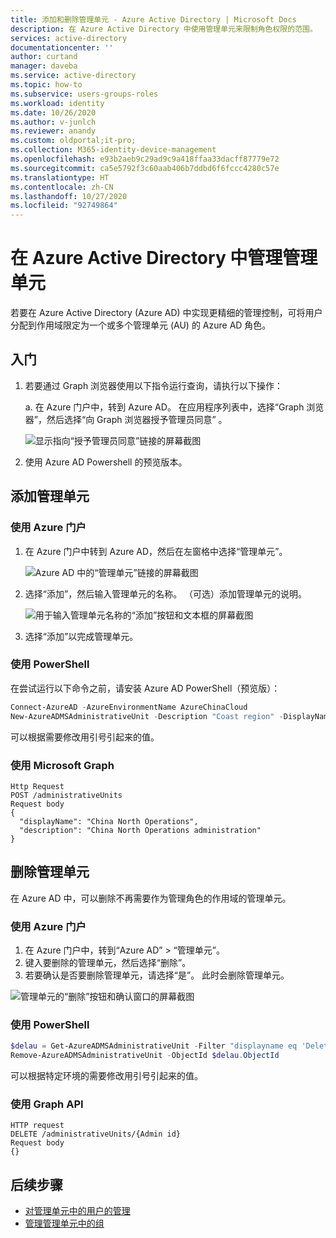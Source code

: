 ```yaml
---
title: 添加和删除管理单元 - Azure Active Directory | Microsoft Docs
description: 在 Azure Active Directory 中使用管理单元来限制角色权限的范围。
services: active-directory
documentationcenter: ''
author: curtand
manager: daveba
ms.service: active-directory
ms.topic: how-to
ms.subservice: users-groups-roles
ms.workload: identity
ms.date: 10/26/2020
ms.author: v-junlch
ms.reviewer: anandy
ms.custom: oldportal;it-pro;
ms.collection: M365-identity-device-management
ms.openlocfilehash: e93b2aeb9c29ad9c9a418ffaa33dacff87779e72
ms.sourcegitcommit: ca5e5792f3c60aab406b7ddbd6f6fccc4280c57e
ms.translationtype: HT
ms.contentlocale: zh-CN
ms.lasthandoff: 10/27/2020
ms.locfileid: "92749864"
---
```

# <a name="manage-administrative-units-in-azure-active-directory"></a>在 Azure Active Directory 中管理管理单元

若要在 Azure Active Directory (Azure AD) 中实现更精细的管理控制，可将用户分配到作用域限定为一个或多个管理单元 (AU) 的 Azure AD 角色。

## <a name="get-started"></a>入门

1. 若要通过 Graph 浏览器使用以下指令运行查询，请执行以下操作：

    a. 在 Azure 门户中，转到 Azure AD。 在应用程序列表中，选择“Graph 浏览器”，然后选择“向 Graph 浏览器授予管理员同意” 。

    ![显示指向“授予管理员同意”链接的屏幕截图](./media/roles-admin-units-manage/select-graph-explorer.png)


1. 使用 Azure AD Powershell 的预览版本。

## <a name="add-an-administrative-unit"></a>添加管理单元

### <a name="use-the-azure-portal"></a>使用 Azure 门户

1. 在 Azure 门户中转到 Azure AD，然后在左窗格中选择“管理单元”。

    ![Azure AD 中的“管理单元”链接的屏幕截图](./media/roles-admin-units-manage/nav-to-admin-units.png)

1. 选择“添加”，然后输入管理单元的名称。 （可选）添加管理单元的说明。

    ![用于输入管理单元名称的“添加”按钮和文本框的屏幕截图](./media/roles-admin-units-manage/add-new-admin-unit.png)

1. 选择“添加”以完成管理单元。

### <a name="use-powershell"></a>使用 PowerShell

在尝试运行以下命令之前，请安装 Azure AD PowerShell（预览版）：

```powershell
Connect-AzureAD -AzureEnvironmentName AzureChinaCloud
New-AzureADMSAdministrativeUnit -Description "Coast region" -DisplayName "Coast"
```

可以根据需要修改用引号引起来的值。

### <a name="use-microsoft-graph"></a>使用 Microsoft Graph

```http
Http Request
POST /administrativeUnits
Request body
{
  "displayName": "China North Operations",
  "description": "China North Operations administration"
}
```

## <a name="remove-an-administrative-unit"></a>删除管理单元

在 Azure AD 中，可以删除不再需要作为管理角色的作用域的管理单元。

### <a name="use-the-azure-portal"></a>使用 Azure 门户

1. 在 Azure 门户中，转到“Azure AD” > “管理单元”。 
1. 键入要删除的管理单元，然后选择“删除”。 
1. 若要确认是否要删除管理单元，请选择“是”。 此时会删除管理单元。

![管理单元的“删除”按钮和确认窗口的屏幕截图](./media/roles-admin-units-manage/select-admin-unit-to-delete.png)

### <a name="use-powershell"></a>使用 PowerShell

```powershell
$delau = Get-AzureADMSAdministrativeUnit -Filter "displayname eq 'DeleteMe Admin Unit'"
Remove-AzureADMSAdministrativeUnit -ObjectId $delau.ObjectId
```

可以根据特定环境的需要修改用引号引起来的值。

### <a name="use-the-graph-api"></a>使用 Graph API

```http
HTTP request
DELETE /administrativeUnits/{Admin id}
Request body
{}
```

## <a name="next-steps"></a>后续步骤

* [对管理单元中的用户的管理](roles-admin-units-add-manage-users.md)
* [管理管理单元中的组](roles-admin-units-add-manage-groups.md)

